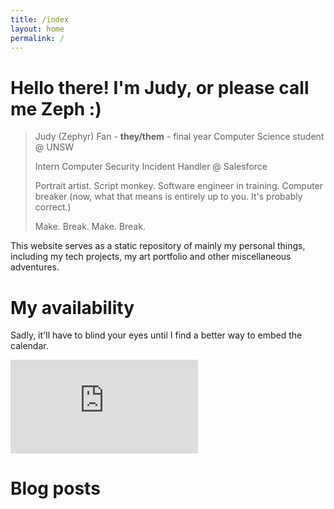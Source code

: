 ```yaml
---
title: /index
layout: home
permalink: /
---
```


# Hello there! I'm Judy, or please call me Zeph :)
> Judy (Zephyr) Fan - **they/them** - final year Computer Science student @ UNSW
>
> Intern Computer Security Incident Handler @ Salesforce
>
> Portrait artist. Script monkey. Software engineer in training. Computer breaker (now, what that means is entirely up to you. It's probably correct.)
>
> Make. Break. Make. Break.

This website serves as a static repository of mainly my personal things, including my tech projects, my art portfolio and other miscellaneous adventures. 

# My availability
Sadly, it'll have to blind your eyes until I find a better way to embed the calendar.
<div class="gcal">
<iframe src="https://calendar.google.com/calendar/embed?height=600&amp;wkst=1&amp;bgcolor=%23ffffff&amp;ctz=Australia%2FSydney&amp;src=ZGVhci5wb3JjZWxhaW5AZ21haWwuY29t&amp;color=%23E67C73&amp;showTitle=0" frameborder="0" scrolling="no"></iframe>
</div>

# Blog posts
